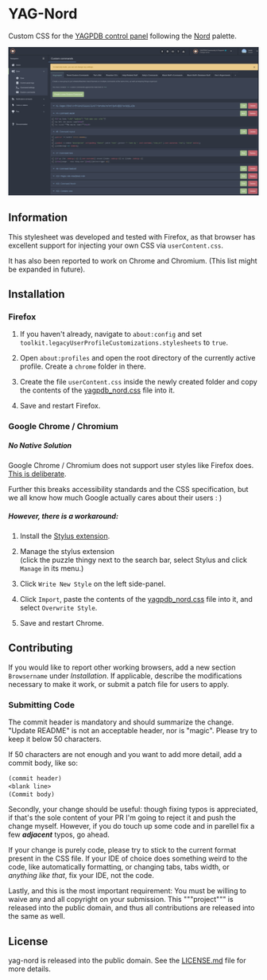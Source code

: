 # YAG-Nord

Custom CSS for the [YAGPDB control panel](https://yagpdb.xyz/manage)
following the [Nord](https://www.nordtheme.com/docs/colors-and-palettes/) palette.

![demo](demo.png)

## Information

This stylesheet was developed and tested with Firefox, as that browser has
excellent support for injecting your own CSS via `userContent.css`.

It has also been reported to work on Chrome and Chromium. (This list might be
expanded in future).

## Installation

### Firefox

1. If you haven't already, navigate to `about:config` and set<br/>
    `toolkit.legacyUserProfileCustomizations.stylesheets` to `true`.<br/>

2. Open `about:profiles` and open the root directory of the currently active<br/>
   profile. Create a `chrome` folder in there.

3. Create the file `userContent.css` inside the newly created folder and copy<br/>
   the contents of the [yagpdb_nord.css](yagpdb_nord.css) file into it.<br/>

4. Save and restart Firefox.

### Google Chrome / Chromium

##### No Native Solution

Google Chrome / Chromium does not support user styles like Firefox does.
[This is deliberate](https://bugs.chromium.org/p/chromium/issues/detail?id=347016).

Further this breaks accessibility standards and the CSS specification,
but we all know how much Google actually cares about their users : )

##### However, there is a workaround:

1. Install the [Stylus extension](https://chrome.google.com/webstore/detail/stylus/clngdbkpkpeebahjckkjfobafhncgmne).

2. Manage the stylus extension<br/>
    (click the puzzle thingy next to the search bar, select Stylus and click `Manage` in its menu.)

3. Click `Write New Style` on the left side-panel.

4. Click `Import`, paste the contents of the [yagpdb_nord.css](yagpdb_nord.css)
   file into it, and select `Overwrite Style`.

5. Save and restart Chrome.

## Contributing

If you would like to report other working browsers, add a new section
`Browsername` under *Installation*. If applicable, describe the modifications
necessary to make it work, or submit a patch file for users to apply.

### Submitting Code

The commit header is mandatory and should summarize the change. "Update README"
is not an acceptable header, nor is "magic". Please try to keep it below 50
characters.

If 50 characters are not enough and you want to add more detail, add a commit
body, like so:

```
(commit header)
<blank line>
(Commit body)
```

Secondly, your change should be useful: though fixing typos is appreciated, if
that's the sole content of your PR I'm going to reject it and push the change
myself. However, if you do touch up some code and in parellel fix a few
***adjacent*** typos, go ahead.

If your change is purely code, please try to stick to the current format present
in the CSS file. If your IDE of choice does something weird to the code,
like automatically formatting, or changing tabs, tabs width, or *anything like
that*, fix your IDE, not the code.

Lastly, and this is the most important requirement: You must be willing to waive
any and all copyright on your submission. This """project""" is released into
the public domain, and thus all contributions are released into the same as well.

## License

yag-nord is released into the public domain. See the [LICENSE.md](LICENSE.md)
file for more details.
